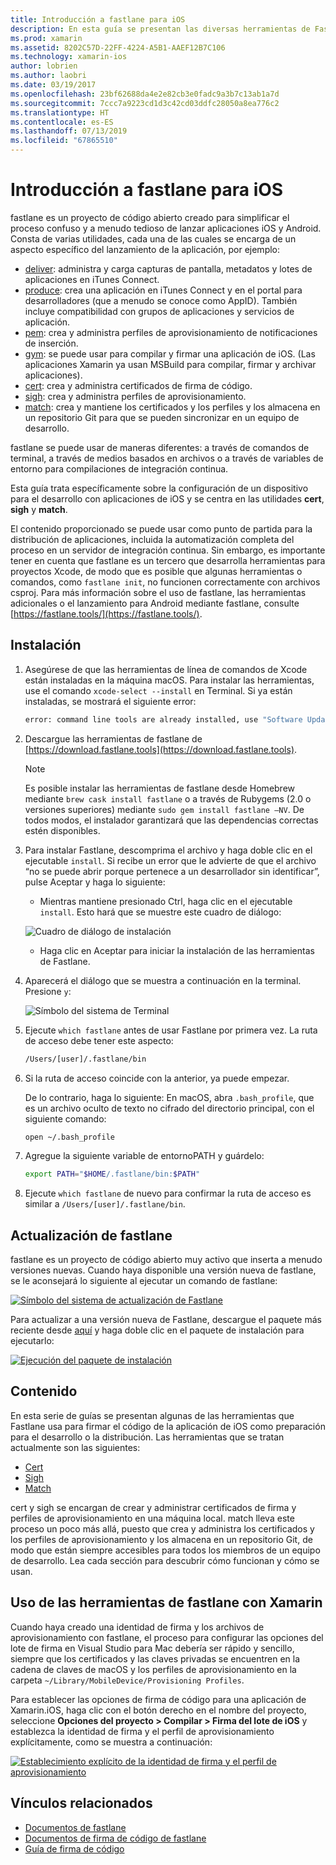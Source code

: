```yaml
---
title: Introducción a fastlane para iOS
description: En esta guía se presentan las diversas herramientas de Fastlane que se pueden usar para firmar el código de aplicaciones de iOS. Se describe cómo actualizar, instalar y usar las herramientas de fastlane.
ms.prod: xamarin
ms.assetid: 8202C57D-22FF-4224-A5B1-AAEF12B7C106
ms.technology: xamarin-ios
author: lobrien
ms.author: laobri
ms.date: 03/19/2017
ms.openlocfilehash: 23bf62688da4e2e82cb3e0fadc9a3b7c13ab1a7d
ms.sourcegitcommit: 7ccc7a9223cd1d3c42cd03ddfc28050a8ea776c2
ms.translationtype: HT
ms.contentlocale: es-ES
ms.lasthandoff: 07/13/2019
ms.locfileid: "67865510"
---
```

# <a name="introduction-to-fastlane-for-ios"></a>Introducción a fastlane para iOS

fastlane es un proyecto de código abierto creado para simplificar el proceso confuso y a menudo tedioso de lanzar aplicaciones iOS y Android. Consta de varias utilidades, cada una de las cuales se encarga de un aspecto específico del lanzamiento de la aplicación, por ejemplo:

- [deliver](https://github.com/fastlane/fastlane/tree/master/deliver#readme): administra y carga capturas de pantalla, metadatos y lotes de aplicaciones en iTunes Connect.
- [produce](https://github.com/fastlane/fastlane/tree/master/produce#readme): crea una aplicación en iTunes Connect y en el portal para desarrolladores (que a menudo se conoce como AppID). También incluye compatibilidad con grupos de aplicaciones y servicios de aplicación.
- [pem](https://github.com/fastlane/fastlane/tree/master/pem#readme): crea y administra perfiles de aprovisionamiento de notificaciones de inserción.
- [gym](https://github.com/fastlane/fastlane/tree/master/gym#readme): se puede usar para compilar y firmar una aplicación de iOS. (Las aplicaciones Xamarin ya usan MSBuild para compilar, firmar y archivar aplicaciones).
- [cert](https://github.com/fastlane/fastlane/tree/master/cert#readme): crea y administra certificados de firma de código. 
- [sigh](https://github.com/fastlane/fastlane/tree/master/sigh#readme): crea y administra perfiles de aprovisionamiento.
- [match](https://github.com/fastlane/fastlane/tree/master/match#readme): crea y mantiene los certificados y los perfiles y los almacena en un repositorio Git para que se pueden sincronizar en un equipo de desarrollo.

fastlane se puede usar de maneras diferentes: a través de comandos de terminal, a través de medios basados en archivos o a través de variables de entorno para compilaciones de integración continua. 

Esta guía trata específicamente sobre la configuración de un dispositivo para el desarrollo con aplicaciones de iOS y se centra en las utilidades **cert**, **sigh** y **match**. 

El contenido proporcionado se puede usar como punto de partida para la distribución de aplicaciones, incluida la automatización completa del proceso en un servidor de integración continua. Sin embargo, es importante tener en cuenta que fastlane es un tercero que desarrolla herramientas para proyectos Xcode, de modo que es posible que algunas herramientas o comandos, como `fastlane init`, no funcionen correctamente con archivos csproj. Para más información sobre el uso de fastlane, las herramientas adicionales o el lanzamiento para Android mediante fastlane, consulte [https://fastlane.tools/](https://fastlane.tools/).

<a name="Installation" />

## <a name="installation"></a>Instalación

1. Asegúrese de que las herramientas de línea de comandos de Xcode están instaladas en la máquina macOS. Para instalar las herramientas, use el comando `xcode-select --install` en Terminal. Si ya están instaladas, se mostrará el siguiente error:

    ```bash
    error: command line tools are already installed, use "Software Update" to install updates
    ```

2. Descargue las herramientas de fastlane de [https://download.fastlane.tools](https://download.fastlane.tools). 

    > [!NOTE]
    > Es posible instalar las herramientas de fastlane desde Homebrew mediante `brew cask install fastlane` o a través de Rubygems (2.0 o versiones superiores) mediante `sudo gem install fastlane –NV`. De todos modos, el instalador garantizará que las dependencias correctas estén disponibles. 

3. Para instalar Fastlane, descomprima el archivo y haga doble clic en el ejecutable `install`. Si recibe un error que le advierte de que el archivo “no se puede abrir porque pertenece a un desarrollador sin identificar”, pulse Aceptar y haga lo siguiente:
    - Mientras mantiene presionado Ctrl, haga clic en el ejecutable `install`. Esto hará que se muestre este cuadro de diálogo:

     ![](images/fastlane-image12.png "Cuadro de diálogo de instalación")

    - Haga clic en Aceptar para iniciar la instalación de las herramientas de Fastlane.

4. Aparecerá el diálogo que se muestra a continuación en la terminal. Presione `y`:

   ![](images/fastlane-image13.png "Símbolo del sistema de Terminal")

5. Ejecute `which fastlane` antes de usar Fastlane por primera vez. La ruta de acceso debe tener este aspecto: 

    ```bash
    /Users/[user]/.fastlane/bin
    ```

6. Si la ruta de acceso coincide con la anterior, ya puede empezar.

     De lo contrario, haga lo siguiente:  En macOS, abra `.bash_profile`, que es un archivo oculto de texto no cifrado del directorio principal, con el siguiente comando:

    ```bash
    open ~/.bash_profile
    ```

7. Agregue la siguiente variable de entornoPATH y guárdelo: 

    ```bash
    export PATH="$HOME/.fastlane/bin:$PATH"
    ```

8.  Ejecute `which fastlane` de nuevo para confirmar la ruta de acceso es similar a `/Users/[user]/.fastlane/bin`.


## <a name="updating-fastlane"></a>Actualización de fastlane

fastlane es un proyecto de código abierto muy activo que inserta a menudo versiones nuevas. Cuando haya disponible una versión nueva de fastlane, se le aconsejará lo siguiente al ejecutar un comando de fastlane:

[![](images/fastlane-image0.png "Símbolo del sistema de actualización de Fastlane")](images/fastlane-image0.png#lightbox)


Para actualizar a una versión nueva de Fastlane, descargue el paquete más reciente desde [aquí](https://download.fastlane.tools) y haga doble clic en el paquete de instalación para ejecutarlo:

[![](images/fastlane-image0a.png "Ejecución del paquete de instalación")](images/fastlane-image0a.png#lightbox)


## <a name="contents"></a>Contenido

En esta serie de guías se presentan algunas de las herramientas que Fastlane usa para firmar el código de la aplicación de iOS como preparación para el desarrollo o la distribución. Las herramientas que se tratan actualmente son las siguientes:

- [Cert](~/ios/deploy-test/provisioning/fastlane/cert.md)
- [Sigh](~/ios/deploy-test/provisioning/fastlane/sigh.md)
- [Match](~/ios/deploy-test/provisioning/fastlane/match.md)

cert y sigh se encargan de crear y administrar certificados de firma y perfiles de aprovisionamiento en una máquina local. match lleva este proceso un poco más allá, puesto que crea y administra los certificados y los perfiles de aprovisionamiento y los almacena en un repositorio Git, de modo que están siempre accesibles para todos los miembros de un equipo de desarrollo. Lea cada sección para descubrir cómo funcionan y cómo se usan.

## <a name="using-fastlane-tools-with-xamarin"></a>Uso de las herramientas de fastlane con Xamarin

Cuando haya creado una identidad de firma y los archivos de aprovisionamiento con fastlane, el proceso para configurar las opciones del lote de firma en Visual Studio para Mac debería ser rápido y sencillo, siempre que los certificados y las claves privadas se encuentren en la cadena de claves de macOS y los perfiles de aprovisionamiento en la carpeta `~/Library/MobileDevice/Provisioning Profiles`.

Para establecer las opciones de firma de código para una aplicación de Xamarin.iOS, haga clic con el botón derecho en el nombre del proyecto, seleccione **Opciones del proyecto > Compilar > Firma del lote de iOS** y establezca la identidad de firma y el perfil de aprovisionamiento explícitamente, como se muestra a continuación:

[![](images/fastlane-image11.png "Establecimiento explícito de la identidad de firma y el perfil de aprovisionamiento")](images/fastlane-image11.png#lightbox)

## <a name="related-links"></a>Vínculos relacionados

- [Documentos de fastlane](https://fastlane.tools/)
- [Documentos de firma de código de fastlane](https://docs.fastlane.tools/codesigning/getting-started/)
- [Guía de firma de código](https://codesigning.guide/)
